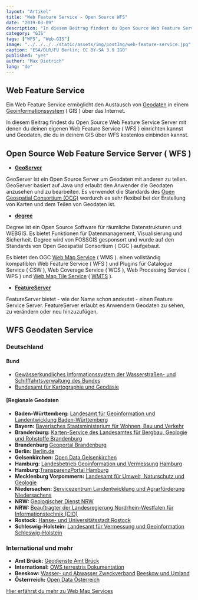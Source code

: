 ```yaml
---
layout: "Artikel"
title: "Web Feature Service - Open Source WFS"
date: "2019-03-09"
description: "In diesem Beitrag findest du Open Source Web Feature Service Server mit denen du deinen eigenen Web Feature Service ( WFS ) einrichten kannst und Geodaten, die du in deinem GIS über WFS kostenlos einbinden kannst."
category: "GIS"
tags: ["WFS", "Web-GIS"]
image: "../../../../static/assets/img/postImg/web-feature-service.jpg"
caption: "ESA/DLR/FU Berlin; CC BY-SA 3.0 IGO"
published: "yes"
author: "Max Dietrich"
lang: "de"
---
```


## Web Feature Service

Ein Web Feature Service ermöglicht den Austausch von [Geodaten](/gis/was-sind-geodaten "Was sind Geodaten?") in einem [Geoinformationssystem](/gis/was-ist-gis "Was ist GIS?") ( GIS ) über das Internet.

In diesem Beitrag findest du Open Source Web Feature Service Server mit denen du deinen eigenen Web Feature Service ( WFS ) einrichten kannst und Geodaten, die du in deinem GIS über WFS kostenlos einbinden kannst.

## Open Source Web Feature Service Server ( WFS )

*   [**GeoServer**](http://geoserver.org/ "GeoServer")

GeoServer ist ein Open Source Server um Geodaten mit anderen zu teilen. GeoServer basiert auf Java und erlaubt den Anwender die Geodaten anzusehen und zu bearbeiten. Es verwendet die Standards des [Open Geospatial Consortium (OCG)](http://www.opengeospatial.org/ "Open Geospatial Consortium (OCG)") wordurch es sehr flexibel bei der Erstellung von Karten und dem Teilen von Geodaten ist.

*   [**degree**](https://www.deegree.org/ "degree")

Degree ist ein Open Source Software für räumliche Datenstrukturen und WEBGIS. Es bietet Funktionen für Datenmanagement, Visualisierung und Sicherheit. Degree wird von FOSSGIS gesponsort und wurde auf den Standards von Open Geospatial Consortium ( OGC ) aufgebaut.

Es bietet den OGC [Web Map Service](/wms-web-map-service-und-wmts "Web Map Service") ( WMS ). einen vollständig kompatiblen Web Feature Service ( WFS ) und Plugins für Catalogue Service ( CSW ), Web Coverage Service ( WCS ), Web Processing Service ( WPS ) und [Web Map Tile Service](/wms-web-map-service-und-wmts "Web Map Tile Service") ( [WMTS](/wms-web-map-service-und-wmts "WMTS") ).

*   [**FeatureServer**](http://featureserver.org/ "FeatureServer")

FeatureServer bietet - wie der Name schon andeutet - einen Feature Service Server. FeatureServer erlaubt es Anwendern Geodaten zu sehen, zu verändern oder neu hinzuzufügen.

## WFS Geodaten Service

### **Deutschland**

#### **Bund**

*   [Gewässerkundliches Informationssystem der Wasserstraßen- und Schifffahrtsverwaltung des Bundes](https://www.pegelonline.wsv.de/webservice/wfsAktuell "Gewässerkundliches Informationssystem der Wasserstraßen- und Schifffahrtsverwaltung des Bundes")
*   [Bundesamt für Kartographie und Geodäsie](http://www.geodatenzentrum.de/geodaten/gdz_rahmen.gdz_div?gdz_spr=deu&gdz_akt_zeile=2&gdz_anz_zeile=5&gdz_unt_zeile=0&gdz_user_id=0 "Bundesamt für Kartographie und Geodäsie")

#### [**Regionale Geodaten**

*   **Baden-Württemberg:** [Landesamt für Geoinformation und Landentwicklung Baden-Württemberg](https://www.lgl-bw.de/lgl-internet/opencms/de/07_Produkte_und_Dienstleistungen/Open_Data_Initiative/)
*   **Bayern:** [Bayerisches Staatsministerium für Wohnen, Bau und Verkehr](https://www.baysis.bayern.de/web/content/geodaten/wfs.aspx)
*   **Brandenburg:** [Karten-Service des Landesamtes für Bergbau, Geologie und Rohstoffe Brandenburg](http://www.geo.brandenburg.de/ows)
*   **Brandenburg** [Geoportal Brandenburg](https://geoportal.brandenburg.de/efre/ergebnisse/infrastrukturknoten-und-webbasierte-dienste/)
*   **Berlin:** [Berlin.de](https://daten.berlin.de/datensaetze)
*   **Gelsenkirchen:** [Open Data Gelsenkirchen](https://opendata.gelsenkirchen.de/dataset/infrastrukturdatenbank-der-stadt-gelsenkirchen-wms-wfs)
*   **Hamburg:** [Landesbetrieb Geoinformation und Vermessung](https://metaver.de/trefferanzeige?cmd=doShowDocument&docuuid=CF20A153-8206-41D6-A46B-6F40FB0405E8&plugid=/ingrid-group:dsc-MV) [Hamburg](https://metaver.de/trefferanzeige?cmd=doShowDocument&docuuid=CF20A153-8206-41D6-A46B-6F40FB0405E8&plugid=/ingrid-group:dsc-MV)
*   **Hamburg:**[TransparenzPortal Hamburg](http://suche.transparenz.hamburg.de/?groups=geografie-geologie-und-geodaten&sort=title_sort+asc&res_format=wfs)
*   **Mecklenburg Vorpommern:** [Landesamt für Umwelt, Naturschutz und Geologie](https://www.lung.mv-regierung.de/insite/cms/umwelt/umweltinformation/gis/kartenportal/kartendienste.htm)
*   **Niedersachen:** [Servicezentrum Landentwicklung und Agrarförderung Niedersachens](https://www.sla.niedersachsen.de/landentwicklung/anwendungen/leaportal/landentwicklung-und-agrarfoerderung---auskunftsdienste-86779.html)
*   **NRW:** [Geologischer Dienst NRW](https://www.gd.nrw.de/pr_od.htm)
*   **NRW:** [Beauftragter der Landesregierung Nordrhein-Westfalen für Informationstechnik (CIO)](https://open.nrw/suche)
*   **Rostock:** [Hanse- und Universitätsstadt Rostock](https://www.opendata-hro.de/dataset?res_format=WFS)
*   **Schleswig-Holstein:** [Landesamt für Vermessung und Geoinformation Schleswig-Holstein](http://www.sh-mis.schleswig-holstein.de/catalog/Query/ShowCSWInfo.do?fileIdentifier=5a04820d-1d3c-4bbe-af9d-1a410f217dc8)

### [](#international-und-mehr)**International und mehr**

*   **Amt Brück:** [Geodienste Amt Brück](http://www.amt-brueck.de/seite/182941/geodienste.html)
*   **International:** [OWS terrestris Dokumentation](https://ows.terrestris.de/dienste.html#openstreetmap-wms)
*   **Beeskow:** [Wasser- und Abwasser Zweckverband](https://www.beeskow-wasser.de/geoportal-und-wmswfs-dienste.html) [Beeskow und Umland](https://www.beeskow-wasser.de/geoportal-und-wmswfs-dienste.html)
*   **Österrreich:** [Open Data Österreich](https://www.data.gv.at/suche/)

[Hier erfährst du mehr zu Web Map Services](wms-web-map-service-und-wmts)